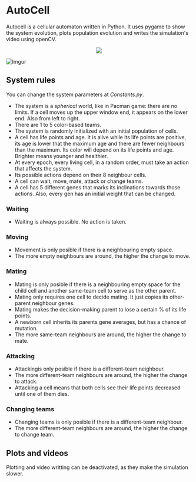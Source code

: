 # AutoCell

Autocell is a cellular automaton written in Python. It uses pygame to show the system
evolution, plots population evolution and writes the simulation's video using openCV.

<p align="center">
  <img src="https://i.giphy.com/media/28I0Buot31cKedBvfT/giphy.webp">
</p>

![Imgur](https://i.imgur.com/9vycWbS.png)

## System rules

You can change the system parameters at *Constants.py*.

* The system is a *spherical* world, like in Pacman game: there are no limits. If a cell moves up the upper window end, it appears on the lower end. Also from left to right.
* There are 1 to 5 color-based teams.
* The system is randomly initialized with an initial population of cells.
* A cell has life points and age. It is alive while its life points are positive, its age is lower that the maximum age and there are fewer neighbours than the maximum. Its color will depend on its life points and age. Brighter means younger and healthier.
* At every epoch, every living cell, in a random order, must take an action that affects the system.
* Its possible actions depend on their 8 neighbour cells.
* A cell can wait, move, mate, attack or change teams.
* A cell has 5 different genes that marks its inclinations towards those actions. Also, every gen has an initial weight that can be changed.


### Waiting

* Waiting is always possible. No action is taken.


### Moving

* Movement is only posible if there is a neighbouring empty space.
* The more empty neighbours are around, the higher the change to move.


### Mating

* Mating is only posible if there is a neighbouring empty space for the child cell and another same-team cell to serve as the other parent.
* Mating only requires one cell to decide mating. It just copies its other-parent neighbour genes.
* Mating makes the decision-making parent to lose a certain % of its life points.
* A newborn cell inherits its parents gene averages, but has a chance of mutation.
* The more same-team neighbours are around, the higher the change to mate.


### Attacking

* Attackingis only posible if there is a different-team neighbour.
* The more different-team neighbours are around, the higher the change to attack.
* Attacking a cell means that both cells see their life points decreased until one of them dies.


### Changing teams

* Changing teams is only posible if there is a different-team neighbour.
* The more different-team neighbours are around, the higher the change to change team.



## Plots and videos

Plotting and video writting can be deactivated, as they make the simulation slower.